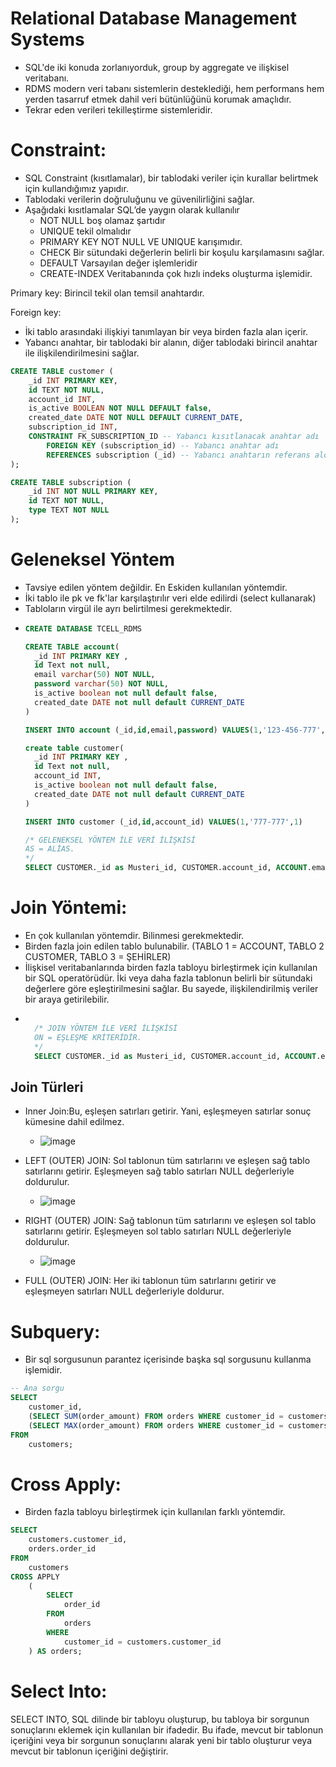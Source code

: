 # Relational Database Management Systems
- SQL'de iki konuda zorlanıyorduk, group by aggregate ve ilişkisel veritabanı.
- RDMS modern veri tabanı sistemlerin desteklediği, hem performans hem yerden tasarruf etmek dahil veri bütünlüğünü korumak amaçlıdır.
- Tekrar eden verileri tekilleştirme sistemleridir.


# Constraint:
- SQL Constraint (kısıtlamalar), bir tablodaki veriler için kurallar belirtmek için kullandığımız yapıdır.
- Tablodaki verilerin doğruluğunu ve güvenilirliğini sağlar.
- Aşağıdaki kısıtlamalar SQL’de yaygın olarak kullanılır
  - NOT NULL boş olamaz şartıdır
  - UNIQUE tekil olmalıdır
  - PRIMARY KEY NOT NULL VE UNIQUE karışımıdır.
  - CHECK Bir sütundaki değerlerin belirli bir koşulu karşılamasını sağlar.
  - DEFAULT Varsayılan değer işlemleridir
  - CREATE-INDEX Veritabanında çok hızlı indeks oluşturma işlemidir.
 
Primary key: Birincil tekil olan temsil anahtardır.

Foreign key: 
- İki tablo arasındaki ilişkiyi tanımlayan bir veya birden fazla alan içerir.
- Yabancı anahtar, bir tablodaki bir alanın, diğer tablodaki birincil anahtar ile ilişkilendirilmesini sağlar.
```sql
CREATE TABLE customer (
	_id INT PRIMARY KEY,
	id TEXT NOT NULL,
	account_id INT,
	is_active BOOLEAN NOT NULL DEFAULT false,
	created_date DATE NOT NULL DEFAULT CURRENT_DATE,
	subscription_id INT,
	CONSTRAINT FK_SUBSCRIPTION_ID -- Yabancı kısıtlanacak anahtar adı
		FOREIGN KEY (subscription_id) -- Yabancı anahtar adı
		REFERENCES subscription (_id) -- Yabancı anahtarın referans aldığı tablo ve sütun
);

CREATE TABLE subscription (
	_id INT NOT NULL PRIMARY KEY,
	id TEXT NOT NULL,
	type TEXT NOT NULL
);
```

# Geleneksel Yöntem
- Tavsiye edilen yöntem değildir. En Eskiden kullanılan yöntemdir.
- İki tablo ile pk ve fk'lar karşılaştırılır veri elde edilirdi (select kullanarak)
- Tabloların virgül ile ayrı belirtilmesi gerekmektedir.
- ```sql
  CREATE DATABASE TCELL_RDMS

  CREATE TABLE account(
  	_id INT PRIMARY KEY ,
  	id Text not null,
  	email varchar(50) NOT NULL,
  	password varchar(50) NOT NULL,
  	is_active boolean not null default false,
  	created_date DATE not null default CURRENT_DATE
  )
  
  INSERT INTO account (_id,id,email,password) VALUES(1,'123-456-777','admin@midas.com','123456')
  
  create table customer(
  	_id INT PRIMARY KEY ,
  	id Text not null,
  	account_id INT,
  	is_active boolean not null default false,
  	created_date DATE not null default CURRENT_DATE
  )
  
  INSERT INTO customer (_id,id,account_id) VALUES(1,'777-777',1)
  
  /* GELENEKSEL YÖNTEM İLE VERİ İLİŞKİSİ 
  AS = ALİAS.
  */
  SELECT CUSTOMER._id as Musteri_id, CUSTOMER.account_id, ACCOUNT.email,ACCOUNT.password FROM ACCOUNT account, CUSTOMER customer WHERE ACCOUNT._id = CUSTOMER.account_id```

# Join Yöntemi:
- En çok kullanılan yöntemdir. Bilinmesi gerekmektedir.
- Birden fazla join edilen tablo bulunabilir. (TABLO 1 = ACCOUNT, TABLO 2 CUSTOMER, TABLO 3 = ŞEHİRLER)
- İlişkisel veritabanlarında birden fazla tabloyu birleştirmek için kullanılan bir SQL operatörüdür. İki veya daha fazla tablonun belirli bir sütundaki değerlere göre eşleştirilmesini sağlar. Bu sayede, ilişkilendirilmiş veriler bir araya getirilebilir.
- ```sql
  
	/* JOIN YÖNTEM İLE VERİ İLİŞKİSİ 
	ON = EŞLEŞME KRİTERİDİR.
	*/
	SELECT CUSTOMER._id as Musteri_id, CUSTOMER.account_id, ACCOUNT.email,ACCOUNT.password FROM ACCOUNT account JOIN CUSTOMER customer ON ACCOUNT._id = CUSTOMER.account_id
  ```
##  Join Türleri
- Inner Join:Bu, eşleşen satırları getirir. Yani, eşleşmeyen satırlar sonuç kümesine dahil edilmez.
  - ![image](https://github.com/mhmtbsrglu/SQL-Egitimi/assets/99546413/b1728882-b8b8-4f48-a046-a9588d037271)
 
- LEFT (OUTER) JOIN: Sol tablonun tüm satırlarını ve eşleşen sağ tablo satırlarını getirir. Eşleşmeyen sağ tablo satırları NULL değerleriyle doldurulur.
  - ![image](https://github.com/mhmtbsrglu/SQL-Egitimi/assets/99546413/48edf4de-c7dd-4966-8810-dc463c4b3ac6)
 
- RIGHT (OUTER) JOIN: Sağ tablonun tüm satırlarını ve eşleşen sol tablo satırlarını getirir. Eşleşmeyen sol tablo satırları NULL değerleriyle doldurulur.
  - ![image](https://github.com/mhmtbsrglu/SQL-Egitimi/assets/99546413/7407574b-ef04-4b60-88e7-dd20915931d6)
 
- FULL (OUTER) JOIN: Her iki tablonun tüm satırlarını getirir ve eşleşmeyen satırları NULL değerleriyle doldurur.

# Subquery:
- Bir sql sorgusunun parantez içerisinde başka sql sorgusunu kullanma işlemidir.

```sql
-- Ana sorgu
SELECT
    customer_id,
    (SELECT SUM(order_amount) FROM orders WHERE customer_id = customers.customer_id) AS toplam_siparis_miktari,
    (SELECT MAX(order_amount) FROM orders WHERE customer_id = customers.customer_id) AS en_yuksek_siparis_miktari
FROM
    customers;
```

# Cross Apply:
- Birden fazla tabloyu birleştirmek için kullanılan farklı yöntemdir.
```sql
SELECT
    customers.customer_id,
    orders.order_id
FROM
    customers
CROSS APPLY
    (
        SELECT
            order_id
        FROM
            orders
        WHERE
            customer_id = customers.customer_id
    ) AS orders;

```

# Select Into:  
SELECT INTO, SQL dilinde bir tabloyu oluşturup, bu tabloya bir sorgunun sonuçlarını eklemek için kullanılan bir ifadedir. Bu ifade, mevcut bir tablonun içeriğini veya bir sorgunun sonuçlarını alarak yeni bir tablo oluşturur veya mevcut bir tablonun içeriğini değiştirir.
